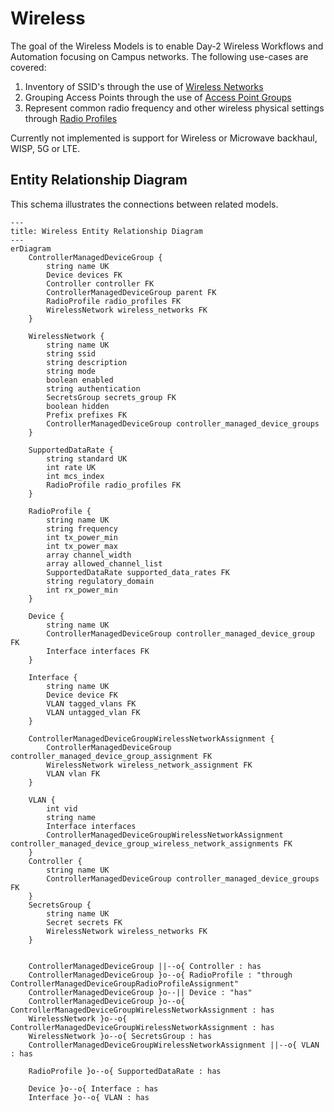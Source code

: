# Wireless

The goal of the Wireless Models is to enable Day-2 Wireless Workflows and Automation focusing on Campus networks. The following use-cases are covered:

 1. Inventory of SSID's through the use of [Wireless Networks](wirelessnetwork.md)
 2. Grouping Access Points through the use of [Access Point Groups](accesspointgroup.md)
 3. Represent common radio frequency and other wireless physical settings through [Radio Profiles](radioprofile.md)

Currently not implemented is support for Wireless or Microwave backhaul, WISP, 5G or LTE.

## Entity Relationship Diagram

This schema illustrates the connections between related models.

```mermaid
---
title: Wireless Entity Relationship Diagram
---
erDiagram
    ControllerManagedDeviceGroup {
        string name UK
        Device devices FK
        Controller controller FK
        ControllerManagedDeviceGroup parent FK
        RadioProfile radio_profiles FK
        WirelessNetwork wireless_networks FK
    }

    WirelessNetwork {
        string name UK
        string ssid
        string description
        string mode
        boolean enabled
        string authentication
        SecretsGroup secrets_group FK
        boolean hidden
        Prefix prefixes FK
        ControllerManagedDeviceGroup controller_managed_device_groups
    }

    SupportedDataRate {
        string standard UK
        int rate UK
        int mcs_index
        RadioProfile radio_profiles FK
    }

    RadioProfile {
        string name UK
        string frequency
        int tx_power_min
        int tx_power_max
        array channel_width
        array allowed_channel_list
        SupportedDataRate supported_data_rates FK
        string regulatory_domain
        int rx_power_min
    }

    Device {
        string name UK
        ControllerManagedDeviceGroup controller_managed_device_group FK
        Interface interfaces FK
    }

    Interface {
        string name UK
        Device device FK
        VLAN tagged_vlans FK
        VLAN untagged_vlan FK
    }

    ControllerManagedDeviceGroupWirelessNetworkAssignment {
        ControllerManagedDeviceGroup controller_managed_device_group_assignment FK
        WirelessNetwork wireless_network_assignment FK
        VLAN vlan FK
    }

    VLAN {
        int vid
        string name
        Interface interfaces
        ControllerManagedDeviceGroupWirelessNetworkAssignment controller_managed_device_group_wireless_network_assignments FK
    }
    Controller {
        string name UK
        ControllerManagedDeviceGroup controller_managed_device_groups FK
    }
    SecretsGroup {
        string name UK
        Secret secrets FK
        WirelessNetwork wireless_networks FK
    }
    

    ControllerManagedDeviceGroup ||--o{ Controller : has
    ControllerManagedDeviceGroup }o--o{ RadioProfile : "through ControllerManagedDeviceGroupRadioProfileAssignment"
    ControllerManagedDeviceGroup }o--|| Device : "has"
    ControllerManagedDeviceGroup }o--o{ ControllerManagedDeviceGroupWirelessNetworkAssignment : has
    WirelessNetwork }o--o{ ControllerManagedDeviceGroupWirelessNetworkAssignment : has
    WirelessNetwork }o--o{ SecretsGroup : has
    ControllerManagedDeviceGroupWirelessNetworkAssignment ||--o{ VLAN : has

    RadioProfile }o--o{ SupportedDataRate : has

    Device }o--o{ Interface : has
    Interface }o--o{ VLAN : has 
```

